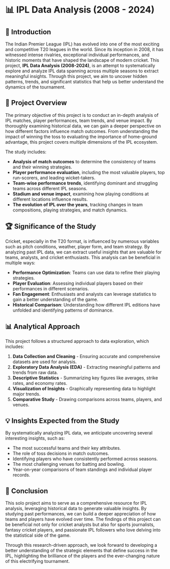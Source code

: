 # 📊 IPL Data Analysis (2008 - 2024)

## 🏏 Introduction
The Indian Premier League (IPL) has evolved into one of the most exciting and competitive T20 leagues in the world. Since its inception in 2008, it has witnessed intense rivalries, exceptional individual performances, and historic moments that have shaped the landscape of modern cricket. This project, **IPL Data Analysis (2008-2024)**, is an attempt to systematically explore and analyze IPL data spanning across multiple seasons to extract meaningful insights. Through this project, we aim to uncover hidden patterns, trends, and significant statistics that help us better understand the dynamics of the tournament.

## 📖 Project Overview
The primary objective of this project is to conduct an in-depth analysis of IPL matches, player performances, team trends, and venue impact. By thoroughly examining historical data, we can gain a deeper perspective on how different factors influence match outcomes. From understanding the impact of winning the toss to evaluating the importance of home-ground advantage, this project covers multiple dimensions of the IPL ecosystem.

The study includes:
- **Analysis of match outcomes** to determine the consistency of teams and their winning strategies.
- **Player performance evaluation**, including the most valuable players, top run-scorers, and leading wicket-takers.
- **Team-wise performance trends**, identifying dominant and struggling teams across different IPL seasons.
- **Stadium and venue impact**, examining how playing conditions at different locations influence results.
- **The evolution of IPL over the years**, tracking changes in team compositions, playing strategies, and match dynamics.

## 🏆 Significance of the Study
Cricket, especially in the T20 format, is influenced by numerous variables such as pitch conditions, weather, player form, and team strategy. By analyzing past IPL data, we can extract useful insights that are valuable for teams, analysts, and cricket enthusiasts. This analysis can be beneficial in multiple ways:
- **Performance Optimization**: Teams can use data to refine their playing strategies.
- **Player Evaluation**: Assessing individual players based on their performances in different scenarios.
- **Fan Engagement**: Enthusiasts and analysts can leverage statistics to gain a better understanding of the game.
- **Historical Comparison**: Understanding how different IPL editions have unfolded and identifying patterns of dominance.

## 📊 Analytical Approach
This project follows a structured approach to data exploration, which includes:
1. **Data Collection and Cleaning** - Ensuring accurate and comprehensive datasets are used for analysis.
2. **Exploratory Data Analysis (EDA)** - Extracting meaningful patterns and trends from raw data.
3. **Descriptive Statistics** - Summarizing key figures like averages, strike rates, and economy rates.
4. **Visualization of Insights** - Graphically representing data to highlight major trends.
5. **Comparative Study** - Drawing comparisons across teams, players, and venues.

## 💡 Insights Expected from the Study
By systematically analyzing IPL data, we anticipate uncovering several interesting insights, such as:
- The most successful teams and their key attributes.
- The role of toss decisions in match outcomes.
- Identifying players who have consistently performed across seasons.
- The most challenging venues for batting and bowling.
- Year-on-year comparisons of team standings and individual player records.

## 🎯 Conclusion
This solo project aims to serve as a comprehensive resource for IPL analysis, leveraging historical data to generate valuable insights. By studying past performances, we can build a deeper appreciation of how teams and players have evolved over time. The findings of this project can be beneficial not only for cricket analysts but also for sports journalists, fantasy cricket players, and passionate IPL followers who love delving into the statistical side of the game.

Through this research-driven approach, we look forward to developing a better understanding of the strategic elements that define success in the IPL, highlighting the brilliance of the players and the ever-changing nature of this electrifying tournament.

